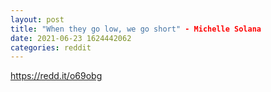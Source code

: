 ```yaml
--- 
layout: post 
title: "When they go low, we go short" - Michelle Solana 
date: 2021-06-23 1624442062 
categories: reddit 
--- 
```

https://redd.it/o69obg